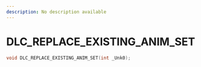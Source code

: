 ```yaml
---
description: No description available 
---
```


# DLC_REPLACE_EXISTING_ANIM_SET

```cpp
void DLC_REPLACE_EXISTING_ANIM_SET(int _Unk0);
```